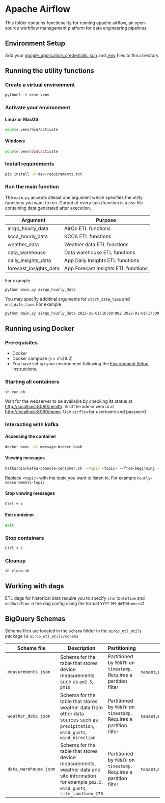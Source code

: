# Apache Airflow

This folder contains functionality for running apache airflow, an open-source workflow management platform for data engineering pipelines.

## Environment Setup

Add your [google_application_credentials.json](https://drive.google.com/file/d/18lW3Kc-N4n1tnnFOvtxko4rwuL5VfXyu/view?usp=sharing)
and [.env](https://drive.google.com/file/d/1iTSBXvhoYC9IOV1qRPr9LJv6MbES-3_P/view?usp=sharing) files to this directory.

## Running the utility functions

### Create a virtual environment

```bash
python3 -m venv venv
```

### Activate your environment

#### Linux or MacOS

```bash
source venv/bin/activate
```

#### Windows

```bash
source venv\bin\activate
```

### Install requirements

```bash
pip install -r dev-requirements.txt
```

### Run the main function

The `main.py` accepts atleast one argument which specifies the utilty functions you want to run. Output of every task/function is a csv file containing data generated after execution.

| Argument         | Purpose|
|---------------------------|------------------|
| airqo_hourly_data | AirQo ETL functions |
| kcca_hourly_data | KCCA ETL functions   |
| weather_data | Weather data ETL functions   |
| data_warehouse | Data warehouse ETL functions   |
| daily_insights_data | App Daily Insights ETL functions   |
| forecast_insights_data | App Forecast Insights ETL functions   |

For example

```bash
python main.py airqo_hourly_data
```

You may specify additinal arguments for `start_date_time` and `end_date_time`. For example

```bash
python main.py airqo_hourly_data 2022-01-01T10:00:00Z 2022-01-01T17:00:00Z
```

## Running using Docker

### Prerequisites

- Docker
- Docker compose (>= v1.29.2)
- You have set up your environment following the [Environment Setup](#environment-setup)  instructions.

### Starting all containers

```bash
sh run.sh  
```

Wait for the webserver to be available by checking its status at <http://localhost:8080/health>.
Visit the admin web ui at <http://localhost:8080/home>. Use `airflow` for username and password

### Interacting with kafka

#### Accessing the container

```bash
docker exec -it message-broker bash
```

#### Viewing messages

```bash
kafka/bin/kafka-console-consumer.sh --topic <topic> --from-beginning --bootstrap-server localhost:9092
```

Replace ```<topic>``` with the topic you want to listen to. For example ```hourly-measurements-topic```

#### Stop viewing messages

```bash
Ctrl + c
```

#### Exit container

```bash
exit
```

### Stop containers

```bash
Ctrl + c
```

### Cleanup

```bash
sh clean.sh  
```

## Working with dags

ETL dags for historical data require you to specify `startDateTime` and `endDateTime` in the dag config using the format `YYYY-MM-ddTHH:mm:ssZ`

## BigQuery Schemas

Schema files are located in the `schema` folder in the `airqo_etl_utils` package  i.e  `airqo_etl_utils/schema`

| Schema file               | Description      | Partitioning     | Clustering order       |
|---------------------------|------------------|------------------|------------------|
| `measurements.json` | Schema for the table that stores device measurements such as `pm2.5`, `pm10` | Partitioned by `MONTH` on `timestamp`. Requires a partition filter | `tenant`,`site_id`,`device`,`timestamp` |
| `weather_data.json` | Schema for the table that stores weather data from other data sources such as `precipitation`, `wind_gusts`, `wind_direction` | Partitioned by `MONTH` on `timestamp`. Requires a partition filter | `tenant`,`site_id`,`timestamp` |
| `data_warehouse.json` | Schema for the table that stores device measurements, weather data and site information for example `pm2.5`, `wind_gusts`, `site_landform_270`  | Partitioned by `MONTH` on `timestamp`. Requires a partition filter | `tenant`,`site_id`,`device_name`,`timestamp` |
